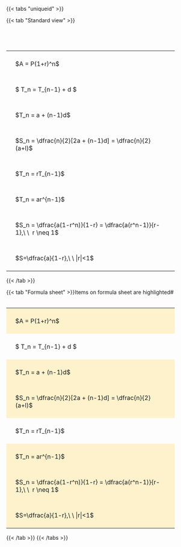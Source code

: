 ---
---

{{< tabs "uniqueid" >}}

{{< tab "Standard view" >}}

#  
<br>
<style type="text/css">
#T_3d130 th.col_heading {
  text-align: left;
  font-size: 1em;
}
#T_3d130 td {
  text-align: left;
  font-size: 1em;
  padding: 1.5em;
}
#T_3d130_row0_col0, #T_3d130_row1_col0, #T_3d130_row2_col0, #T_3d130_row3_col0, #T_3d130_row4_col0, #T_3d130_row5_col0, #T_3d130_row6_col0, #T_3d130_row7_col0 {
  width: 400px;
  white-space: pre-wrap;
}
</style>
<table id="T_3d130">
  <thead>
  </thead>
  <tbody>
    <tr>
      <td id="T_3d130_row0_col0" class="data row0 col0" >$A = P(1+r)^n$</td>
    </tr>
    <tr>
      <td id="T_3d130_row1_col0" class="data row1 col0" >$ T_n = T_{n-1} + d $</td>
    </tr>
    <tr>
      <td id="T_3d130_row2_col0" class="data row2 col0" >$T_n = a + (n-1)d$</td>
    </tr>
    <tr>
      <td id="T_3d130_row3_col0" class="data row3 col0" >$S_n = \dfrac{n}{2}[2a + (n-1)d] = \dfrac{n}{2}(a+l)$</td>
    </tr>
    <tr>
      <td id="T_3d130_row4_col0" class="data row4 col0" >$T_n = rT_{n-1}$</td>
    </tr>
    <tr>
      <td id="T_3d130_row5_col0" class="data row5 col0" >$T_n = ar^{n-1}$</td>
    </tr>
    <tr>
      <td id="T_3d130_row6_col0" class="data row6 col0" >$S_n = \dfrac{a(1-r^n)}{1-r} = \dfrac{a(r^n-1)}{r-1},\ \  r \neq 1$</td>
    </tr>
    <tr>
      <td id="T_3d130_row7_col0" class="data row7 col0" >$S=\dfrac{a}{1-r},\ \ |r|<1$</td>
    </tr>
  </tbody>
</table>
{{< /tab >}}

{{< tab "Formula sheet" >}}Items on formula sheet are highlighted#  
<br>
<style type="text/css">
#T_f7c3e th.col_heading {
  text-align: left;
  font-size: 1em;
}
#T_f7c3e td {
  text-align: left;
  font-size: 1em;
  padding: 1.5em;
}
#T_f7c3e_row0_col0, #T_f7c3e_row2_col0, #T_f7c3e_row3_col0, #T_f7c3e_row5_col0, #T_f7c3e_row6_col0, #T_f7c3e_row7_col0 {
  width: 400px;
  background-color: rgba(255,194,10, 0.2);
  white-space: pre-wrap;
}
#T_f7c3e_row1_col0, #T_f7c3e_row4_col0 {
  width: 400px;
  white-space: pre-wrap;
}
</style>
<table id="T_f7c3e">
  <thead>
  </thead>
  <tbody>
    <tr>
      <td id="T_f7c3e_row0_col0" class="data row0 col0" >$A = P(1+r)^n$</td>
    </tr>
    <tr>
      <td id="T_f7c3e_row1_col0" class="data row1 col0" >$ T_n = T_{n-1} + d $</td>
    </tr>
    <tr>
      <td id="T_f7c3e_row2_col0" class="data row2 col0" >$T_n = a + (n-1)d$</td>
    </tr>
    <tr>
      <td id="T_f7c3e_row3_col0" class="data row3 col0" >$S_n = \dfrac{n}{2}[2a + (n-1)d] = \dfrac{n}{2}(a+l)$</td>
    </tr>
    <tr>
      <td id="T_f7c3e_row4_col0" class="data row4 col0" >$T_n = rT_{n-1}$</td>
    </tr>
    <tr>
      <td id="T_f7c3e_row5_col0" class="data row5 col0" >$T_n = ar^{n-1}$</td>
    </tr>
    <tr>
      <td id="T_f7c3e_row6_col0" class="data row6 col0" >$S_n = \dfrac{a(1-r^n)}{1-r} = \dfrac{a(r^n-1)}{r-1},\ \  r \neq 1$</td>
    </tr>
    <tr>
      <td id="T_f7c3e_row7_col0" class="data row7 col0" >$S=\dfrac{a}{1-r},\ \ |r|<1$</td>
    </tr>
  </tbody>
</table>
{{< /tab >}}
{{< /tabs >}}